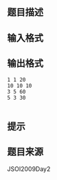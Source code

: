 


## 题目描述
## 输入格式
## 输出格式

```input14 10
1 1 20
10 10 10
3 5 60
5 3 30

```

```output1-4
```

## 提示
## 题目来源
JSOI2009Day2


